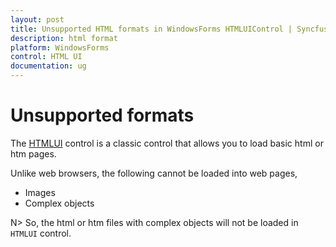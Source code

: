 ```yaml
---
layout: post
title: Unsupported HTML formats in WindowsForms HTMLUIControl | Syncfusion
description: html format
platform: WindowsForms
control: HTML UI
documentation: ug
---
```


# Unsupported formats

The [HTMLUI](https://help.syncfusion.com/cr/windowsforms/Syncfusion.Windows.Forms.HTMLUI.HTMLUIControl.html) control is a classic control that allows you to load basic html or htm pages.
 
Unlike web browsers, the following cannot be loaded into web pages,
 
 * Images
 * Complex objects
 
N> So, the html or htm files with complex objects will not be loaded in `HTMLUI` control.

